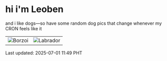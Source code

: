 # hi i'm Leoben

and i like dogs—so have some random dog pics that change whenever my CRON feels like it

|  |  |
|--------|----------|
| ![Borzoi](https://random-dog-vercel.vercel.app/api/random-borzoi?v=1751341756) | ![Labrador](https://random-dog-vercel.vercel.app/api/random-labrador?v=1751341756) |

Last updated: 2025-07-01 11:49 PHT
